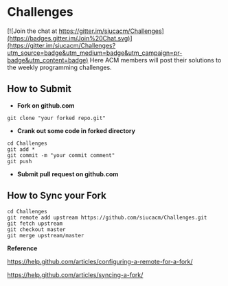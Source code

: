 # Challenges

[![Join the chat at https://gitter.im/siucacm/Challenges](https://badges.gitter.im/Join%20Chat.svg)](https://gitter.im/siucacm/Challenges?utm_source=badge&utm_medium=badge&utm_campaign=pr-badge&utm_content=badge)
Here ACM members will post their solutions to the weekly programming challenges.

How to Submit
--------
 - **Fork on github.com**
```
git clone "your forked repo.git"
```
 - **Crank out some code in forked directory**
```
cd Challenges
git add *
git commit -m "your commit comment"
git push
```
 - **Submit pull request on github.com**

How to Sync your Fork
--------
```
cd Challenges
git remote add upstream https://github.com/siucacm/Challenges.git
git fetch upstream
git checkout master
git merge upstream/master
```

 **Reference**
 
https://help.github.com/articles/configuring-a-remote-for-a-fork/

https://help.github.com/articles/syncing-a-fork/
